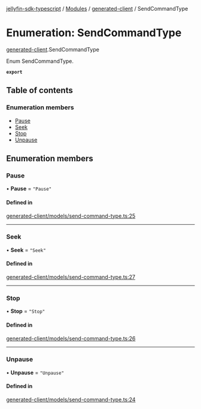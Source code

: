 [jellyfin-sdk-typescript](../README.md) / [Modules](../modules.md) / [generated-client](../modules/generated_client.md) / SendCommandType

# Enumeration: SendCommandType

[generated-client](../modules/generated_client.md).SendCommandType

Enum SendCommandType.

**`export`**

## Table of contents

### Enumeration members

- [Pause](generated_client.SendCommandType.md#pause)
- [Seek](generated_client.SendCommandType.md#seek)
- [Stop](generated_client.SendCommandType.md#stop)
- [Unpause](generated_client.SendCommandType.md#unpause)

## Enumeration members

### Pause

• **Pause** = `"Pause"`

#### Defined in

[generated-client/models/send-command-type.ts:25](https://github.com/thornbill/jellyfin-sdk-typescript/blob/b0f5501/src/generated-client/models/send-command-type.ts#L25)

___

### Seek

• **Seek** = `"Seek"`

#### Defined in

[generated-client/models/send-command-type.ts:27](https://github.com/thornbill/jellyfin-sdk-typescript/blob/b0f5501/src/generated-client/models/send-command-type.ts#L27)

___

### Stop

• **Stop** = `"Stop"`

#### Defined in

[generated-client/models/send-command-type.ts:26](https://github.com/thornbill/jellyfin-sdk-typescript/blob/b0f5501/src/generated-client/models/send-command-type.ts#L26)

___

### Unpause

• **Unpause** = `"Unpause"`

#### Defined in

[generated-client/models/send-command-type.ts:24](https://github.com/thornbill/jellyfin-sdk-typescript/blob/b0f5501/src/generated-client/models/send-command-type.ts#L24)
